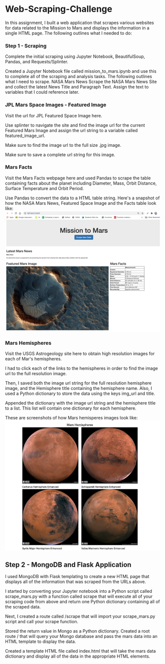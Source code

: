 # Web-Scraping-Challenge

In this assignment, I built a web application that scrapes various websites for data related to the Mission to Mars and displays the information in a single HTML page. The following outlines what I needed to do:

### Step 1 - Scraping
Complete the initial scraping using Jupyter Notebook, BeautifulSoup, Pandas, and Requests/Splinter.

Created a Jupyter Notebook file called mission_to_mars.ipynb and use this to complete all of the scraping and analysis tasks. The following outlines what I need to scrape.
NASA Mars News
Scrape the NASA Mars News Site and collect the latest News Title and Paragraph Text. Assign the text to variables that I could reference later.

### JPL Mars Space Images - Featured Image
Visit the url for JPL Featured Space Image here.

Use splinter to navigate the site and find the image url for the current Featured Mars Image and assign the url string to a variable called featured_image_url.

Make sure to find the image url to the full size .jpg image.

Make sure to save a complete url string for this image.

### Mars Facts
Visit the Mars Facts webpage here and used Pandas to scrape the table containing facts about the planet including Diameter, Mass, Orbit Distance, Surface Temperature and Orbit Period.

Use Pandas to convert the data to a HTML table string.
Here's a snapshot of how the NASA Mars News, Featured Space Image and the Facts table look like:
![page](Images/landing_page.png)


### Mars Hemispheres
Visit the USGS Astrogeology site here to obtain high resolution images for each of Mar's hemispheres.

I had to click each of the links to the hemispheres in order to find the image url to the full resolution image.

Then, I saved both the image url string for the full resolution hemisphere image, and the Hemisphere title containing the hemisphere name. Also, I used a Python dictionary to store the data using the keys img_url and title.

Appended the dictionary with the image url string and the hemisphere title to a list. This list will contain one dictionary for each hemisphere.

These are screenshots of how Mars hemisperes images look like:
![page2](Images/mars_hemispheres.png)

## Step 2 - MongoDB and Flask Application
I used MongoDB with Flask templating to create a new HTML page that displays all of the information that was scraped from the URLs above.

I started by converting your Jupyter notebook into a Python script called scrape_mars.py with a function called scrape that will execute all of your scraping code from above and return one Python dictionary containing all of the scraped data.

Next, I created a route called /scrape that will import your scrape_mars.py script and call your scrape function.

Stored the return value in Mongo as a Python dictionary.
Created a root route / that will query your Mongo database and pass the mars data into an HTML template to display the data.

Created a template HTML file called index.html that will take the mars data dictionary and display all of the data in the appropriate HTML elements. 

